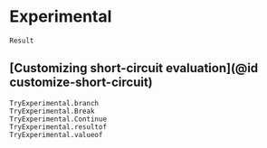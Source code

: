 # Experimental

```@docs
Result
```

## [Customizing short-circuit evaluation](@id customize-short-circuit)

```@docs
TryExperimental.branch
TryExperimental.Break
TryExperimental.Continue
TryExperimental.resultof
TryExperimental.valueof
```
